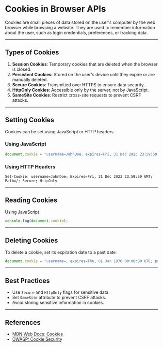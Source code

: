 # Cookies in Browser APIs

Cookies are small pieces of data stored on the user's computer by the web browser while browsing a website. They are used to remember information about the user, such as login credentials, preferences, or tracking data.

---

## Types of Cookies

1. **Session Cookies**: Temporary cookies that are deleted when the browser is closed.
2. **Persistent Cookies**: Stored on the user's device until they expire or are manually deleted.
3. **Secure Cookies**: Transmitted over HTTPS to ensure data security.
4. **HttpOnly Cookies**: Accessible only by the server, not by JavaScript.
5. **SameSite Cookies**: Restrict cross-site requests to prevent CSRF attacks.

---

## Setting Cookies

Cookies can be set using JavaScript or HTTP headers.

### Using JavaScript

```javascript
document.cookie = "username=JohnDoe; expires=Fri, 31 Dec 2023 23:59:59 GMT; path=/";
```

### Using HTTP Headers

```http
Set-Cookie: username=JohnDoe; Expires=Fri, 31 Dec 2023 23:59:59 GMT; Path=/; Secure; HttpOnly
```

---

## Reading Cookies

Using JavaScript

```javascript
console.log(document.cookie);
```

---

## Deleting Cookies

To delete a cookie, set its expiration date to a past date:

```javascript
document.cookie = "username=; expires=Thu, 01 Jan 1970 00:00:00 UTC; path=/";
```

---

## Best Practices

- Use `Secure` and `HttpOnly` flags for sensitive data.
- Set `SameSite` attribute to prevent CSRF attacks.
- Avoid storing sensitive information in cookies.

---

## References

- [MDN Web Docs: Cookies](https://developer.mozilla.org/en-US/docs/Web/HTTP/Cookies)
- [OWASP: Cookie Security](https://owasp.org/www-community/controls/SecureCookieAttribute)
